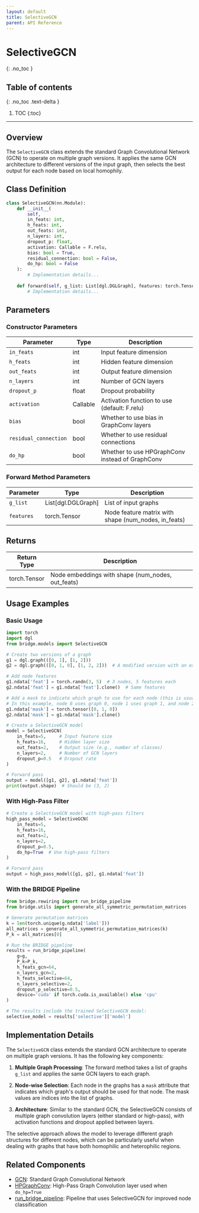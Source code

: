 ```yaml
---
layout: default
title: SelectiveGCN
parent: API Reference
---
```


# SelectiveGCN
{: .no_toc }

## Table of contents
{: .no_toc .text-delta }

1. TOC
{:toc}

---

## Overview

The `SelectiveGCN` class extends the standard Graph Convolutional Network (GCN) to operate on multiple graph versions. It applies the same GCN architecture to different versions of the input graph, then selects the best output for each node based on local homophily.

## Class Definition

```python
class SelectiveGCN(nn.Module):
    def __init__(
        self, 
        in_feats: int, 
        h_feats: int, 
        out_feats: int, 
        n_layers: int, 
        dropout_p: float, 
        activation: Callable = F.relu, 
        bias: bool = True, 
        residual_connection: bool = False,
        do_hp: bool = False
    ):
        # Implementation details...
        
    def forward(self, g_list: List[dgl.DGLGraph], features: torch.Tensor) -> torch.Tensor:
        # Implementation details...
```

## Parameters

### Constructor Parameters

| Parameter | Type | Description |
|-----------|------|-------------|
| `in_feats` | int | Input feature dimension |
| `h_feats` | int | Hidden feature dimension |
| `out_feats` | int | Output feature dimension |
| `n_layers` | int | Number of GCN layers |
| `dropout_p` | float | Dropout probability |
| `activation` | Callable | Activation function to use (default: F.relu) |
| `bias` | bool | Whether to use bias in GraphConv layers |
| `residual_connection` | bool | Whether to use residual connections |
| `do_hp` | bool | Whether to use HPGraphConv instead of GraphConv |

### Forward Method Parameters

| Parameter | Type | Description |
|-----------|------|-------------|
| `g_list` | List[dgl.DGLGraph] | List of input graphs |
| `features` | torch.Tensor | Node feature matrix with shape (num_nodes, in_feats) |

## Returns

| Return Type | Description |
|-------------|-------------|
| torch.Tensor | Node embeddings with shape (num_nodes, out_feats) |

## Usage Examples

### Basic Usage

```python
import torch
import dgl
from bridge.models import SelectiveGCN

# Create two versions of a graph
g1 = dgl.graph(([0, 1], [1, 2]))
g2 = dgl.graph(([0, 1, 0], [1, 2, 2]))  # A modified version with an extra edge

# Add node features
g1.ndata['feat'] = torch.randn(3, 5)  # 3 nodes, 5 features each
g2.ndata['feat'] = g1.ndata['feat'].clone()  # Same features

# Add a mask to indicate which graph to use for each node (this is usually computed during rewiring)
# In this example, node 0 uses graph 0, node 1 uses graph 1, and node 2 uses graph 0
g1.ndata['mask'] = torch.tensor([0, 1, 0])
g2.ndata['mask'] = g1.ndata['mask'].clone()

# Create a SelectiveGCN model
model = SelectiveGCN(
    in_feats=5,     # Input feature size
    h_feats=16,     # Hidden layer size
    out_feats=2,    # Output size (e.g., number of classes)
    n_layers=2,     # Number of GCN layers
    dropout_p=0.5   # Dropout rate
)

# Forward pass
output = model([g1, g2], g1.ndata['feat'])
print(output.shape)  # Should be (3, 2)
```

### With High-Pass Filter

```python
# Create a SelectiveGCN model with high-pass filters
high_pass_model = SelectiveGCN(
    in_feats=5,
    h_feats=16,
    out_feats=2,
    n_layers=2,
    dropout_p=0.5,
    do_hp=True  # Use high-pass filters
)

# Forward pass
output = high_pass_model([g1, g2], g1.ndata['feat'])
```

### With the BRIDGE Pipeline

```python
from bridge.rewiring import run_bridge_pipeline
from bridge.utils import generate_all_symmetric_permutation_matrices

# Generate permutation matrices
k = len(torch.unique(g.ndata['label']))
all_matrices = generate_all_symmetric_permutation_matrices(k)
P_k = all_matrices[0]

# Run the BRIDGE pipeline
results = run_bridge_pipeline(
    g=g,
    P_k=P_k,
    h_feats_gcn=64,
    n_layers_gcn=2,
    h_feats_selective=64,
    n_layers_selective=2,
    dropout_p_selective=0.5,
    device='cuda' if torch.cuda.is_available() else 'cpu'
)

# The results include the trained SelectiveGCN model:
selective_model = results['selective']['model']
```

## Implementation Details

The `SelectiveGCN` class extends the standard GCN architecture to operate on multiple graph versions. It has the following key components:

1. **Multiple Graph Processing**: The forward method takes a list of graphs `g_list` and applies the same GCN layers to each graph.

2. **Node-wise Selection**: Each node in the graphs has a `mask` attribute that indicates which graph's output should be used for that node. The mask values are indices into the list of graphs.

3. **Architecture**: Similar to the standard GCN, the SelectiveGCN consists of multiple graph convolution layers (either standard or high-pass), with activation functions and dropout applied between layers.

The selective approach allows the model to leverage different graph structures for different nodes, which can be particularly useful when dealing with graphs that have both homophilic and heterophilic regions.

## Related Components

- [GCN](api-reference/gcn.md): Standard Graph Convolutional Network
- [HPGraphConv](api-reference/hpgraphconv.md): High-Pass Graph Convolution layer used when `do_hp=True`
- [run_bridge_pipeline](api-reference/bridge-pipeline.md): Pipeline that uses SelectiveGCN for improved node classification
